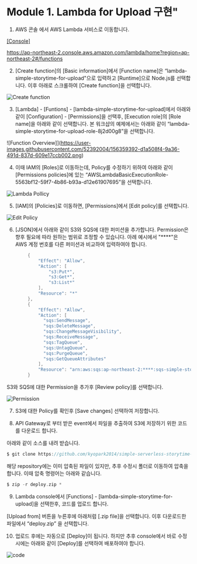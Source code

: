 # Module 1. Lambda for Upload 구현"

1) AWS 콘솔 에서 AWS Lambda 서비스로 이동합니다.

[[Console]](https://ap-northeast-2.console.aws.amazon.com/lambda/home?region=ap-northeast-2#/functions)

https://ap-northeast-2.console.aws.amazon.com/lambda/home?region=ap-northeast-2#/functions

2) [Create function]의 [Basic information]에서 [Function name]은 “lambda-simple-storytime-for-upload"으로 입력하고 [Runtime]으로 Node.js를 선택합니다. 이후 아래로 스크롤하여 [Create function]을 선택합니다.
 
![Create function](https://user-images.githubusercontent.com/52392004/156359235-90b417c5-98c5-4363-ad9b-fd691887e65f.png)

3) [Lambda] - [Funtions] - [lambda-simple-storytime-for-upload]에서 아래와 같이 [Configuration] - [Permissions]을 선택후, [Execution role]의 [Role name]을 아래와 같이 선택합니다. 본 워크샵의 예제에서는 아래와 같이 “lambda-simple-storytime-for-upload-role-8j2d00g8”을 선택합니다.

![Function Overview]](https://user-images.githubusercontent.com/52392004/156359392-d1a508f4-9a36-491d-837d-609e17ccb002.png)


4) 이때 IAM의 [Roles]로 이동하는데, Policy를 수정하기 위하여 아래와 같이 [Permissions policies]에 있는 “AWSLambdaBasicExecutionRole-5563bf12-59f7-4b86-b93a-d12e61907695”을 선택합니다.

![Lambda Pollicy](https://user-images.githubusercontent.com/52392004/156359494-003dbcc6-6181-4854-b652-bba0273fc716.png)



5) [IAM]의 [Policies]로 이동하면, [Permissions]에서 [Edit policy]를 선택합니다.

![Edit Policy](https://user-images.githubusercontent.com/52392004/156359595-e8f4244a-2a2b-4d23-a07c-17acb71c7a0a.png)


6) [JSON]에서 아래와 같이 S3와 SQS에 대한 퍼미션을 추가합니다. Permission은 향후 필요에 따라 원하는 범위로 조정할 수 있습니다. 아례 예시에서 "****"은 AWS 계정 번호를 다른 퍼미션과 비교하여 입력하여야 합니다. 

```java
        {
            "Effect": "Allow",
            "Action": [
                "s3:Put*",
                "s3:Get*",
                "s3:List*"
            ],
            "Resource": "*"
        },
        {
            "Effect": "Allow",
            "Action": [
              "sqs:SendMessage",
              "sqs:DeleteMessage",
              "sqs:ChangeMessageVisibility",
              "sqs:ReceiveMessage",
              "sqs:TagQueue",
              "sqs:UntagQueue",
              "sqs:PurgeQueue",
              "sqs:GetQueueAttributes"
            ],
            "Resource": "arn:aws:sqs:ap-northeast-2:****:sqs-simple-storytime-for-rekognition"
        }
```
S3와 SQS에 대한 Permission을 추가후 [Review policy]를 선택합니다.


![Permission](https://user-images.githubusercontent.com/52392004/156359683-57f930de-66d9-4d9f-9115-061bb567d4f5.png)



7) S3에 대한 Policy를 확인후 [Save changes] 선택하여 저장합니다.

8) API Gateway로 부터 받은 event에서 파일을 추출하여 S3에 저장하기 위한 코드를 다운로드 합니다.

아래와 같이 소스를 내려 받습니다.
 
```c
$ git clone https://github.com/kyopark2014/simple-serverless-storytime-for-upload
```

해당 repository에는 이미 압축된 파일이 있지만, 추후 수정시 폴더로 이동하여 압축을 합니다. 이때 압축 명령어는 아래와 같습니다.

```c
$ zip -r deploy.zip *
```

9) Lambda console에서 [Functions] - [lambda-simple-storytime-for-upload]을 선택한후, 코드를 업로드 합니다.

[Upload from] 버튼을 누른후에 아래처럼 [.zip file]을 선택합니다. 이후 다운로드한 파일에서 “deploy.zip” 을 선택합니다.

10) 업로드 후에는 자동으로 [Deploy]이 됩니다. 하지만 추후 console에서 바로 수정시에는 아래와 같이 [Deploy]를 선택하여 배포하여야 합니다.


![code](https://user-images.githubusercontent.com/52392004/156360111-ae4bad84-0384-4f97-9a1f-a3dcd2ae53b8.png)


